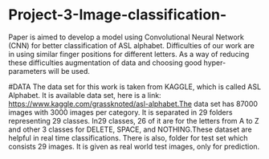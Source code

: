 # Project-3-Image-classification-

Paper is aimed to develop a model using Convolutional Neural Network (CNN) for better classification of
ASL alphabet. Difficulties of our work are in using similar
finger positions for different letters. As a way of reducing
these difficulties augmentation of data and choosing good
hyper-parameters will be used.

#DATA
The data set for this work is taken from KAGGLE, which is called ASL Alphabet. It is available data set, here is
a link: https://www.kaggle.com/grassknoted/asl-alphabet.The data set has 87000 images with 3000 images per category. 
It is separated in 29 folders representing 29 classes. In29 classes, 26 of it are for the letters from A to Z and other 
3 classes for DELETE, SPACE, and NOTHING.These dataset are helpful in real time classifications. There is also, folder 
for test set which consists 29 images. It is given as real world test images, only for prediction.
